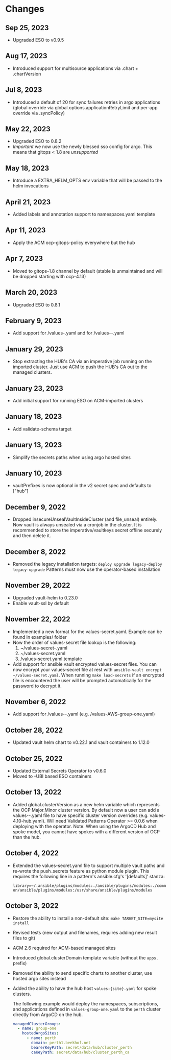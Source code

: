 # Changes

## Sep 25, 2023

- Upgraded ESO to v0.9.5

## Aug 17, 2023

- Introduced support for multisource applications via .chart + .chartVersion

## Jul 8, 2023

- Introduced a default of 20 for sync failures retries in argo applications (global override via global.options.applicationRetryLimit
  and per-app override via .syncPolicy)

## May 22, 2023

- Upgraded ESO to 0.8.2
- *Important* we now use the newly blessed sso config for argo. This means that gitops \< 1.8 are *unsupported*

## May 18, 2023

- Introduce a EXTRA_HELM_OPTS env variable that will be passed to the helm invocations

## April 21, 2023

- Added labels and annotation support to namespaces.yaml template

## Apr 11, 2023

- Apply the ACM ocp-gitops-policy everywhere but the hub

## Apr 7, 2023

- Moved to gitops-1.8 channel by default (stable is unmaintained and will be dropped starting with ocp-4.13)

## March 20, 2023

- Upgraded ESO to 0.8.1

## February 9, 2023

- Add support for /values-<platform>.yaml and for /values-<platform>-<clusterversion>.yaml

## January 29, 2023

- Stop extracting the HUB's CA via an imperative job running on the imported cluster.
  Just use ACM to push the HUB's CA out to the managed clusters.

## January 23, 2023

- Add initial support for running ESO on ACM-imported clusters

## January 18, 2023

- Add validate-schema target

## January 13, 2023

- Simplify the secrets paths when using argo hosted sites

## January 10, 2023

- vaultPrefixes is now optional in the v2 secret spec and defaults to \["hub"\]

## December 9, 2022

- Dropped insecureUnsealVaultInsideCluster (and file_unseal) entirely. Now
  vault is always unsealed via a cronjob in the cluster. It is recommended to
  store the imperative/vaultkeys secret offline securely and then delete it.

## December 8, 2022

- Removed the legacy installation targets:
  `deploy upgrade legacy-deploy legacy-upgrade`
  Patterns must now use the operator-based installation

## November 29, 2022

- Upgraded vault-helm to 0.23.0
- Enable vault-ssl by default

## November 22, 2022

- Implemented a new format for the values-secret.yaml. Example can be found in examples/ folder
- Now the order of values-secret file lookup is the following:
  1. ~/values-secret-<patternname>.yaml
  1. ~/values-secret.yaml
  1. <patterngitrepo>/values-secret.yaml.template
- Add support for ansible vault encrypted values-secret files. You can now encrypt your values-secret file
  at rest with `ansible-vault encrypt ~/values-secret.yaml`. When running `make load-secrets` if an encrypted
  file is encountered the user will be prompted automatically for the password to decrypt it.

## November 6, 2022

- Add support for /values-<CloudPlatform>-<clusterGroup>.yaml (e.g. /values-AWS-group-one.yaml)

## October 28, 2022

- Updated vault helm chart to v0.22.1 and vault containers to 1.12.0

## October 25, 2022

- Updated External Secrets Operator to v0.6.0
- Moved to -UBI based ESO containers

## October 13, 2022

- Added global.clusterVersion as a new helm variable which represents the OCP
  Major.Minor cluster version. By default now a user can add a
  values-<ocpversion>-<clustergroup>.yaml file to have specific cluster version
  overrides (e.g. values-4.10-hub.yaml). Will need Validated Patterns Operator >= 0.0.6
  when deploying with the operator. Note: When using the ArgoCD Hub and spoke model,
  you cannot have spokes with a different version of OCP than the hub.

## October 4, 2022

- Extended the values-secret.yaml file to support multiple vault paths and re-wrote
  the push_secrets feature as python module plugin. This requires the following line
  in a pattern's ansible.cfg's '\[defaults\]' stanza:

  `library=~/.ansible/plugins/modules:./ansible/plugins/modules:./common/ansible/plugins/modules:/usr/share/ansible/plugins/modules`

## October 3, 2022

- Restore the ability to install a non-default site: `make TARGET_SITE=mysite install`

- Revised tests (new output and filenames, requires adding new result files to git)

- ACM 2.6 required for ACM-based managed sites

- Introduced global.clusterDomain template variable (without the `apps.` prefix)

- Removed the ability to send specific charts to another cluster, use hosted argo sites instead

- Added the ability to have the hub host `values-{site}.yaml` for spoke clusters.

  The following example would deploy the namespaces, subscriptions, and
  applications defined in `values-group-one.yaml` to the `perth` cluster
  directly from ArgoCD on the hub.

  ```yaml
  managedClusterGroups:
    - name: group-one
      hostedArgoSites:
        - name: perth
          domain: perth1.beekhof.net
          bearerKeyPath: secret/data/hub/cluster_perth
          caKeyPath: secret/data/hub/cluster_perth_ca
  ```
